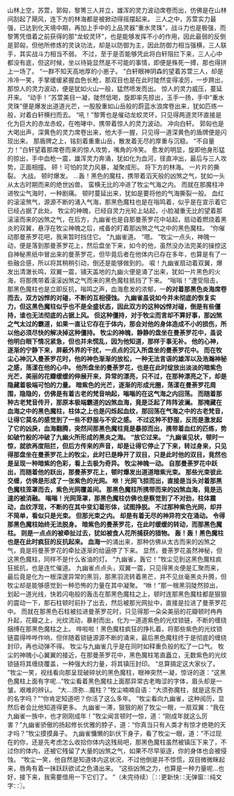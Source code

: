 山林上空，苏萱，郭匈，黎箐三人并立，雄浑的灵力波动席卷而出，仿佛是在山林间刮起了飓风，连下方的林海都是被掀动得摇摆起来。
三人之中，苏萱实力最强，已达到化天境中期，再加上手中的上品灵器“重水灵珠”，战斗力也是极强，而黎箐凭借着之前获得的那“龙蛟灵环”，也是能够发挥不小的作用，因此最弱的反倒是郭匈，但他所修炼的灵诀功法，却是以防御为主，因此防御力相当强横，三人联手，其实战斗力相当不弱。
不过，至于是否能够凭此将白轩阻拦下来，三人心中都没有底，但这时候，坐以待毙显然是不可能的事情，即便是殊死一搏，那也得拼上一场了。
“一群不知天高地厚的小崽子。
”白轩眼神阴森的望着苏萱三人，却是冷冷一笑，手掌缓缓紧握血色长枪，那双目也是在此时陡然变得凌厉，一步跨出，那惊人的灵力波动，便是犹如火山一般，猛然喷发而出。
惊人的灵力威压，蔓延开来。
“动手！”苏萱美目一凝，陡然低喝，旋即率先掠出，玉手一扬，手中“重水灵珠”便是爆发出道道光芒，一股股重如山岳般的蔚蓝水浪席卷出来，犹如匹练一般，对着白轩横扫而去。
“吼！”黎箐也是催动龙蛟灵环，只见得两道灵环直接是化为巨大的赤龙赤蛟，在咆哮中，携带着惊人的灵力波动。
冲向白轩。
郭匈也是大喝出声，深黄色的灵力席卷出来，他大手一握，只见得一道深黄色的盾牌便是闪现出来。
那盾牌之上，铭刻着重重山岳，散发着无尽的厚重与沉稳。
“不自量力！”白轩望着那席卷而来的惊人攻势，嘴角的冷笑。
愈发的明显，旋即他身形猛的掠出，手中血枪一震，雄浑灵力奔涌，犹如化为血河，径直冲出，最后与三人攻势，正面相撞。
砰！可怕的灵力风暴，凝聚成形。
将下方的林海。
一片片的撕裂。
大战。
顿时爆发。
...轰！黑色的魔柱，携带着滔天般的凶煞之气，犹如一头从太古时期而来的绝世凶兽。
蛮横无比的冲进了牧尘气海之内。
而就在那魔柱冲进牧尘气海时，一种剧痛。
顿时蔓延出来，犹如是要将他的气海撕裂一般。
血红的滚滚煞气，源源不断的涌入气海，那黑色魔柱也是在嗡鸣着，似乎是在宣示着它已经占据了此处。
牧尘的神魄，已经自灵力光轮上站起，小脸凝重无比的望着那滚滚而来的凶煞之气，在后方，九幽雀也是自那曼荼罗花中站起，扇动着燃烧着黑炎的双翼，悬浮在牧尘神魄之后，戒备的盯着那凶煞之气之中的黑色魔柱。
“你催动那曼荼罗花吧，我来暂时挡住它。
”九幽雀道。
“嗯。
”牧尘一点头，神魄一动，便是落到那曼荼罗花上，然后盘坐下来，如今的他，虽然没办法完美的操控这自神秘黑纸中冒出来的曼荼罗花，但毕竟后者在他体内已存在多年，也算是有了一些融合感，所以将其稍稍引动，倒还是能够做到的。
唳！九幽雀扇动着双翼，爆发出清澈长鸣，双翼一震，铺天盖地的九幽火便是涌了出来，犹如一片黑色的火海，将那携带着滚滚凶煞之气而来的黑色魔柱抵挡了下来。
“嗡嗡！”遭受阻击，那黑色魔柱也是立即反抗，嗡鸣之声，血海愈发的浓郁，一**的对着那黑色炎海席卷而去，双方凶悍的对碰，不断的互相侵蚀。
九幽雀虽说如今并未彻底的恢复实力，但这黑色魔柱似乎也不是全盛状态，因此双方的这种凶悍对碰，倒是有些僵持，谁也无法彻底的占据上风。
但这种僵持，对于牧尘而言却不算好事，那凶煞之气太过的霸道，如果一直让它存在于体内，那会对他的身体造成不小的损伤，所以他必须尽快的解决掉这种僵持。
牧尘的神魄，静静的盘坐在曼荼罗花中，虽说他明白眼下情况紧急，但也并未慌乱，因为他知道，那样于事无补。
他的心神，逐渐的宁静下来，屏蔽外界的干扰，一点点的沉入所盘坐的曼荼罗花中。
而在牧尘心神沉入曼荼罗花时，他的神色渐渐的放松，一种无法言语的雄浑以及浩瀚神秘之感，荡漾在他的心中。
他所盘坐的曼荼罗花，也是在此时绽放出淡淡的暗紫色光芒，美丽的花瓣缓缓的伸展开来，异常的漂亮，只不过，在那种漂亮之下，却是隐藏着极端可怕的力量。
暗紫色的光芒，逐渐的形成光圈，荡漾在曼荼罗花周围，隐隐的，仿佛是有着古老的梵音响起，嗡嗡的在这气海之内回荡。
而随着那种古老梵音传开，那原本极端霸道的凶煞血海，竟是泛起了阵阵波澜。
那掩藏在血海之中的黑色魔柱，柱体之上也是闪烁起血纹，那回荡在气海之中的古老梵音，让得它莫名的感觉到了一些不舒服与不安之感。
不过这种不舒服，反而是激发起了它的凶戾，血海翻腾，突然间那黑色魔柱竟是暴掠而出，携带着血红的匹练，势如破竹般的冲破了九幽火所形成的黑炎之海。
“放它过来。
”九幽雀见状，顿时一惊，就欲再度阻拦，但后方传来的声音，却是让得它停止了下来，转过身来，只见得那盘坐在曼荼罗花上的牧尘，此时已是睁开了双目，只是此时他的双目，竟然也是呈现一种暗紫的色彩，看上去极为奇异。
牧尘神魄一动。
自那曼荼罗花中跃出，而随着他的跃出，那曼荼罗花上，顿时爆发出道道暗紫光束。
那些光束彼此交缠，仿佛是形成了一张紫色的光网。
咻！光网飞掠而出，直接是当头对着那黑色魔柱笼罩而去，紫色光网覆盖间。
那黑色魔柱所携带而来的凶煞血海，竟是迅速的被消融。
嗡嗡！光网笼罩，那黑色魔柱仿佛也是察觉到了不对劲，柱体震动，血纹浮现，不断的在其中变幻着形体，试图挣脱。
不过那种紫色光网，却并不简单，看似只是光束。
但那光束之内。
却是有着无尽的神异符文在涌动。
令得那黑色魔柱始终无法脱身。
暗紫色的曼荼罗花，在此时缓缓的转动，而那黑色魔柱。
则是一点点的被牵扯过去，犹如被食人花所捕获的猎物。
轰！轰！黑色魔柱也是在此时疯狂的反抗起来。
血海一**的涌出来，那种仿佛从太古而来的凶煞之气，竟是将曼荼罗花的牵扯逐渐的给逼停了下来。
显然，曼荼罗花虽然神秘，但这黑色魔柱，同样不是什么省油的灯。
“九幽雀，轰它！”牧尘见到这黑色魔柱疯狂抵抗，也是连忙催道。
九幽雀点点头，双翼一震，只见得黑炎便是汇聚而来，最后竟是化为一根深邃异常的黑羽，那黑羽流转着黑芒，并不见丝毫黑炎升腾，但牧尘却是能够感觉到一种恐怖的力量在其中凝聚。
“咻！”那一根黑羽陡然掠出，划起一道光线，快若闪电般的轰击在那黑色魔柱之上，顿时连那黑色魔柱都是狠狠的震动一下，那石柱顿时前扑了出去，然后被那光网扯中，直接是拉进了曼荼罗花中。
而就在那黑色石柱被拉进曼荼罗花时，只见得那一朵朵美丽的花瓣顿时冉冉升起，花瓣之上，光纹流动，暴射而出，化为一道道紫色的光纹锁链，不断的缠绕捆缚在那黑色魔柱之上。
哗啦啦！黑色魔柱疯狂的挣扎着，将那些紫色的光纹锁链震得哗哗作响，但伴随着锁链源源不断的涌来，最后黑色魔柱终于是彻底的缠绕封印，再也动弹不得。
牧尘与九幽雀几乎是在同时如释重负般的松了一口气。
牧尘的神魄小心翼翼的接近，在那曼荼罗花中，黑色魔柱笔直矗立，无数紫色的光纹锁链将其缠绕覆盖，一种强大的力量，将其镇压封印。
“总算搞定这大家伙了。
”牧尘一笑，视线看向那呈现破碎状的黑色魔柱，眼神突然一凝，惊讶的道：“这黑色魔柱上面有字呢...”牧尘看着黑色魔柱上面那异常古老晦涩的字体，眉头却是一皱，艰难的辨认。
“大...须弥...魔柱？”牧尘喃喃自语：“大须弥魔柱，就是这东西的名字吗？”“你肯定知道吧？你活了这么多年。
”牧尘看向九幽雀，这种阅历，显然后者会比他知道得更多。
九幽雀一滞，狠狠的剐了牧尘一眼，一扇双翼：“我在九幽雀一族中，也才刚刚成年！”牧尘闻言顿时一惊，道：“刚成年就这么厉害？”九幽雀骄傲的扬起修长优雅的脖子，道：“你真当只有人类才有惊才绝艳的天才吗？”牧尘摸摸鼻子。
九幽雀慵懒的趴伏下身子，看了牧尘一眼，道：“不过现在的你，还是先考虑怎么收拾你体内这残局吧，那黑色魔柱虽然被镇压下来了，不过你的体内，还被它残留了大量的凶煞之气，如果不尽早驱逐，你的身体也会被侵蚀。
”牧尘一笑，他自然是知道体内这状况，不过他倒是并不惊慌，双目微微眯起来，唇角有着一抹跃跃欲试之色涌出来。
“这些凶煞之力，也算是一种力量呢...也好，接下来，我需要借用一下它们了。
”（未完待续）〖∷更新快∷无弹窗∷纯文字∷〗。
